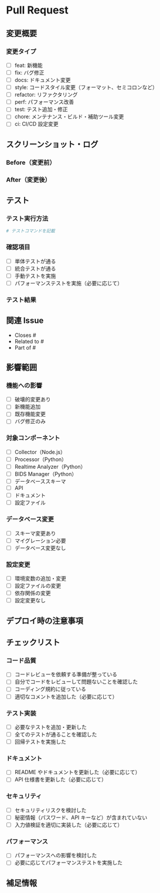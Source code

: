 # Pull Request

## 変更概要

<!-- 変更内容を簡潔に説明してください -->

### 変更タイプ

<!-- 該当するものにチェックを入れてください -->

- [ ] feat: 新機能
- [ ] fix: バグ修正
- [ ] docs: ドキュメント変更
- [ ] style: コードスタイル変更（フォーマット、セミコロンなど）
- [ ] refactor: リファクタリング
- [ ] perf: パフォーマンス改善
- [ ] test: テスト追加・修正
- [ ] chore: メンテナンス・ビルド・補助ツール変更
- [ ] ci: CI/CD 設定変更

## スクリーンショット・ログ

<!-- UI変更がある場合はスクリーンショットを、API変更がある場合はログを添付してください -->

### Before（変更前）

<!-- 変更前の状態 -->

### After（変更後）

<!-- 変更後の状態 -->

## テスト

<!-- テスト内容を記載してください -->

### テスト実行方法

```bash
# テストコマンドを記載
```

### 確認項目

- [ ] 単体テストが通る
- [ ] 統合テストが通る
- [ ] 手動テストを実施
- [ ] パフォーマンステストを実施（必要に応じて）

### テスト結果

<!-- テスト結果を記載してください -->

## 関連 Issue

<!-- 関連するIssueがあれば記載してください -->

- Closes #
- Related to #
- Part of #

## 影響範囲

<!-- この変更が与える影響を記載してください -->

### 機能への影響

- [ ] 破壊的変更あり
- [ ] 新機能追加
- [ ] 既存機能変更
- [ ] バグ修正のみ

### 対象コンポーネント

<!-- 影響を受けるコンポーネントをチェックしてください -->

- [ ] Collector（Node.js）
- [ ] Processor（Python）
- [ ] Realtime Analyzer（Python）
- [ ] BIDS Manager（Python）
- [ ] データベーススキーマ
- [ ] API
- [ ] ドキュメント
- [ ] 設定ファイル

### データベース変更

- [ ] スキーマ変更あり
- [ ] マイグレーション必要
- [ ] データベース変更なし

### 設定変更

- [ ] 環境変数の追加・変更
- [ ] 設定ファイルの変更
- [ ] 依存関係の変更
- [ ] 設定変更なし

## デプロイ時の注意事項

<!-- デプロイ時に注意すべき点があれば記載してください -->

## チェックリスト

<!-- PR作成前に以下を確認してください -->

### コード品質

- [ ] コードレビューを依頼する準備が整っている
- [ ] 自分でコードをレビューして問題ないことを確認した
- [ ] コーディング規約に従っている
- [ ] 適切なコメントを追加した（必要に応じて）

### テスト実装

- [ ] 必要なテストを追加・更新した
- [ ] 全てのテストが通ることを確認した
- [ ] 回帰テストを実施した

### ドキュメント

- [ ] README やドキュメントを更新した（必要に応じて）
- [ ] API 仕様書を更新した（必要に応じて）

### セキュリティ

- [ ] セキュリティリスクを検討した
- [ ] 秘密情報（パスワード、API キーなど）が含まれていない
- [ ] 入力値検証を適切に実装した（必要に応じて）

### パフォーマンス

- [ ] パフォーマンスへの影響を検討した
- [ ] 必要に応じてパフォーマンステストを実施した

## 補足情報

<!-- その他、レビュアーに伝えたい情報があれば記載してください -->
